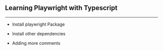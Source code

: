 ## Learning Playwright with Typescript
___________________

- Install playwright Package
- Install other dependencies

- Adding more comments
